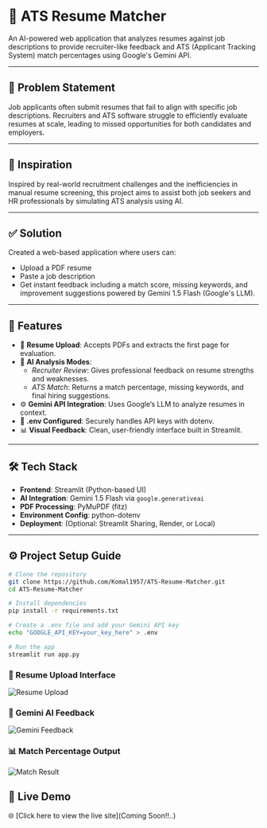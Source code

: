 # 📝 ATS Resume Matcher

An AI-powered web application that analyzes resumes against job descriptions to provide recruiter-like feedback and ATS (Applicant Tracking System) match percentages using Google's Gemini API.

---

## 🧩 Problem Statement

Job applicants often submit resumes that fail to align with specific job descriptions. Recruiters and ATS software struggle to efficiently evaluate resumes at scale, leading to missed opportunities for both candidates and employers.

---

## 🌟 Inspiration

Inspired by real-world recruitment challenges and the inefficiencies in manual resume screening, this project aims to assist both job seekers and HR professionals by simulating ATS analysis using AI.

---

## ✅ Solution

Created a web-based application where users can:
- Upload a PDF resume
- Paste a job description
- Get instant feedback including a match score, missing keywords, and improvement suggestions powered by Gemini 1.5 Flash (Google's LLM).

---

## 🔑 Features

- 📄 **Resume Upload**: Accepts PDFs and extracts the first page for evaluation.
- 🧠 **AI Analysis Modes**:
  - *Recruiter Review*: Gives professional feedback on resume strengths and weaknesses.
  - *ATS Match*: Returns a match percentage, missing keywords, and final hiring suggestions.
- ⚙️ **Gemini API Integration**: Uses Google’s LLM to analyze resumes in context.
- 🔐 **.env Configured**: Securely handles API keys with dotenv.
- 📊 **Visual Feedback**: Clean, user-friendly interface built in Streamlit.

---

## 🛠 Tech Stack

- **Frontend**: Streamlit (Python-based UI)
- **AI Integration**: Gemini 1.5 Flash via `google.generativeai`
- **PDF Processing**: PyMuPDF (fitz)
- **Environment Config**: python-dotenv
- **Deployment**: (Optional: Streamlit Sharing, Render, or Local)

---

## ⚙️ Project Setup Guide

```bash
# Clone the repository
git clone https://github.com/Komal1957/ATS-Resume-Matcher.git
cd ATS-Resume-Matcher

# Install dependencies
pip install -r requirements.txt

# Create a .env file and add your Gemini API key
echo "GOOGLE_API_KEY=your_key_here" > .env

# Run the app
streamlit run app.py
```
### 📄 Resume Upload Interface
![Resume Upload](![image](https://github.com/user-attachments/assets/6ef3ecb5-825e-49da-bb8f-e9dde91abfbc)
)

### 🧠 Gemini AI Feedback
![Gemini Feedback](![image](https://github.com/user-attachments/assets/8eaeef8d-c7de-48c5-a82c-0088236bfecf)
)

### 📊 Match Percentage Output
![Match Result](![image](https://github.com/user-attachments/assets/4c7a1eae-48a8-438b-8903-d5c07511d675)
)

## 🔗 Live Demo  
🌐 [Click here to view the live site](Coming Soon!!..)
